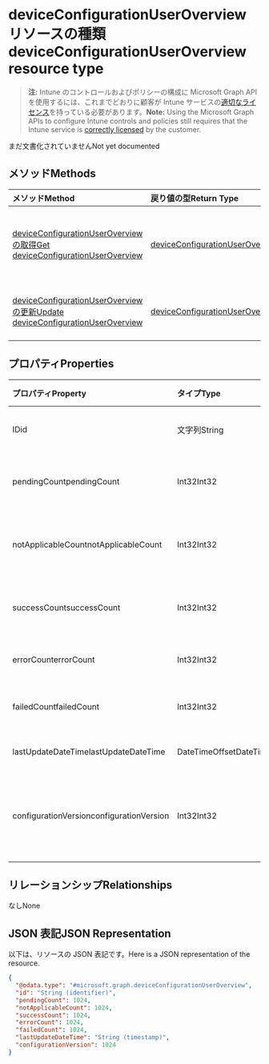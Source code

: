 # <a name="deviceconfigurationuseroverview-resource-type"></a><span data-ttu-id="00841-101">deviceConfigurationUserOverview リソースの種類</span><span class="sxs-lookup"><span data-stu-id="00841-101">deviceConfigurationUserOverview resource type</span></span>

> <span data-ttu-id="00841-102">**注:** Intune のコントロールおよびポリシーの構成に Microsoft Graph API を使用するには、これまでどおりに顧客が Intune サービスの[適切なライセンス](https://go.microsoft.com/fwlink/?linkid=839381)を持っている必要があります。</span><span class="sxs-lookup"><span data-stu-id="00841-102">**Note:** Using the Microsoft Graph APIs to configure Intune controls and policies still requires that the Intune service is [correctly licensed](https://go.microsoft.com/fwlink/?linkid=839381) by the customer.</span></span>

<span data-ttu-id="00841-103">まだ文書化されていません</span><span class="sxs-lookup"><span data-stu-id="00841-103">Not yet documented</span></span>
## <a name="methods"></a><span data-ttu-id="00841-104">メソッド</span><span class="sxs-lookup"><span data-stu-id="00841-104">Methods</span></span>
|<span data-ttu-id="00841-105">メソッド</span><span class="sxs-lookup"><span data-stu-id="00841-105">Method</span></span>|<span data-ttu-id="00841-106">戻り値の型</span><span class="sxs-lookup"><span data-stu-id="00841-106">Return Type</span></span>|<span data-ttu-id="00841-107">説明</span><span class="sxs-lookup"><span data-stu-id="00841-107">Description</span></span>|
|:---|:---|:---|
|[<span data-ttu-id="00841-108">deviceConfigurationUserOverview の取得</span><span class="sxs-lookup"><span data-stu-id="00841-108">Get deviceConfigurationUserOverview</span></span>](../api/intune_deviceconfig_deviceconfigurationuseroverview_get.md)|[<span data-ttu-id="00841-109">deviceConfigurationUserOverview</span><span class="sxs-lookup"><span data-stu-id="00841-109">deviceConfigurationUserOverview</span></span>](../resources/intune_deviceconfig_deviceconfigurationuseroverview.md)|<span data-ttu-id="00841-110">[deviceConfigurationUserOverview](../resources/intune_deviceconfig_deviceconfigurationuseroverview.md) オブジェクトのプロパティとリレーションシップを読み取ります。</span><span class="sxs-lookup"><span data-stu-id="00841-110">Read properties and relationships of the [deviceConfigurationUserOverview](../resources/intune_deviceconfig_deviceconfigurationuseroverview.md) object.</span></span>|
|[<span data-ttu-id="00841-111">deviceConfigurationUserOverview の更新</span><span class="sxs-lookup"><span data-stu-id="00841-111">Update deviceConfigurationUserOverview</span></span>](../api/intune_deviceconfig_deviceconfigurationuseroverview_update.md)|[<span data-ttu-id="00841-112">deviceConfigurationUserOverview</span><span class="sxs-lookup"><span data-stu-id="00841-112">deviceConfigurationUserOverview</span></span>](../resources/intune_deviceconfig_deviceconfigurationuseroverview.md)|<span data-ttu-id="00841-113">[deviceConfigurationUserOverview](../resources/intune_deviceconfig_deviceconfigurationuseroverview.md) オブジェクトのプロパティを更新します。</span><span class="sxs-lookup"><span data-stu-id="00841-113">Update the properties of a [deviceConfigurationUserOverview](../resources/intune_deviceconfig_deviceconfigurationuseroverview.md) object.</span></span>|

## <a name="properties"></a><span data-ttu-id="00841-114">プロパティ</span><span class="sxs-lookup"><span data-stu-id="00841-114">Properties</span></span>
|<span data-ttu-id="00841-115">プロパティ</span><span class="sxs-lookup"><span data-stu-id="00841-115">Property</span></span>|<span data-ttu-id="00841-116">タイプ</span><span class="sxs-lookup"><span data-stu-id="00841-116">Type</span></span>|<span data-ttu-id="00841-117">説明</span><span class="sxs-lookup"><span data-stu-id="00841-117">Description</span></span>|
|:---|:---|:---|
|<span data-ttu-id="00841-118">ID</span><span class="sxs-lookup"><span data-stu-id="00841-118">id</span></span>|<span data-ttu-id="00841-119">文字列</span><span class="sxs-lookup"><span data-stu-id="00841-119">String</span></span>|<span data-ttu-id="00841-120">エンティティのキー。</span><span class="sxs-lookup"><span data-stu-id="00841-120">Key of the entity.</span></span>|
|<span data-ttu-id="00841-121">pendingCount</span><span class="sxs-lookup"><span data-stu-id="00841-121">pendingCount</span></span>|<span data-ttu-id="00841-122">Int32</span><span class="sxs-lookup"><span data-stu-id="00841-122">Int32</span></span>|<span data-ttu-id="00841-123">保留中のユーザーの数</span><span class="sxs-lookup"><span data-stu-id="00841-123">Number of pending Users</span></span>|
|<span data-ttu-id="00841-124">notApplicableCount</span><span class="sxs-lookup"><span data-stu-id="00841-124">notApplicableCount</span></span>|<span data-ttu-id="00841-125">Int32</span><span class="sxs-lookup"><span data-stu-id="00841-125">Int32</span></span>|<span data-ttu-id="00841-126">該当しないユーザーの数</span><span class="sxs-lookup"><span data-stu-id="00841-126">Number of not applicable users.</span></span>|
|<span data-ttu-id="00841-127">successCount</span><span class="sxs-lookup"><span data-stu-id="00841-127">successCount</span></span>|<span data-ttu-id="00841-128">Int32</span><span class="sxs-lookup"><span data-stu-id="00841-128">Int32</span></span>|<span data-ttu-id="00841-129">成功したユーザーの数</span><span class="sxs-lookup"><span data-stu-id="00841-129">Number of succeeded Users</span></span>|
|<span data-ttu-id="00841-130">errorCount</span><span class="sxs-lookup"><span data-stu-id="00841-130">errorCount</span></span>|<span data-ttu-id="00841-131">Int32</span><span class="sxs-lookup"><span data-stu-id="00841-131">Int32</span></span>|<span data-ttu-id="00841-132">エラー ユーザーの数</span><span class="sxs-lookup"><span data-stu-id="00841-132">Number of error Users</span></span>|
|<span data-ttu-id="00841-133">failedCount</span><span class="sxs-lookup"><span data-stu-id="00841-133">failedCount</span></span>|<span data-ttu-id="00841-134">Int32</span><span class="sxs-lookup"><span data-stu-id="00841-134">Int32</span></span>|<span data-ttu-id="00841-135">失敗したユーザーの数</span><span class="sxs-lookup"><span data-stu-id="00841-135">Number of failed Users</span></span>|
|<span data-ttu-id="00841-136">
lastUpdateDateTime</span><span class="sxs-lookup"><span data-stu-id="00841-136">lastUpdateDateTime</span></span>|<span data-ttu-id="00841-137">DateTimeOffset</span><span class="sxs-lookup"><span data-stu-id="00841-137">DateTimeOffset</span></span>|<span data-ttu-id="00841-138">最終更新時刻</span><span class="sxs-lookup"><span data-stu-id="00841-138">Last update time</span></span>|
|<span data-ttu-id="00841-139">configurationVersion</span><span class="sxs-lookup"><span data-stu-id="00841-139">configurationVersion</span></span>|<span data-ttu-id="00841-140">Int32</span><span class="sxs-lookup"><span data-stu-id="00841-140">Int32</span></span>|<span data-ttu-id="00841-141">対象の概要に関するポリシーのバージョン</span><span class="sxs-lookup"><span data-stu-id="00841-141">Version of the policy for that overview</span></span>|

## <a name="relationships"></a><span data-ttu-id="00841-142">リレーションシップ</span><span class="sxs-lookup"><span data-stu-id="00841-142">Relationships</span></span>
<span data-ttu-id="00841-143">なし</span><span class="sxs-lookup"><span data-stu-id="00841-143">None</span></span>
## <a name="json-representation"></a><span data-ttu-id="00841-144">JSON 表記</span><span class="sxs-lookup"><span data-stu-id="00841-144">JSON Representation</span></span>
<span data-ttu-id="00841-145">以下は、リソースの JSON 表記です。</span><span class="sxs-lookup"><span data-stu-id="00841-145">Here is a JSON representation of the resource.</span></span>
<!--{
  "blockType": "resource",
  "baseType": "microsoft.graph.entity",
  "keyProperty": "id",
  "@odata.type": "microsoft.graph.deviceConfigurationUserOverview"
}-->
``` json
{
  "@odata.type": "#microsoft.graph.deviceConfigurationUserOverview",
  "id": "String (identifier)",
  "pendingCount": 1024,
  "notApplicableCount": 1024,
  "successCount": 1024,
  "errorCount": 1024,
  "failedCount": 1024,
  "lastUpdateDateTime": "String (timestamp)",
  "configurationVersion": 1024
}
```








